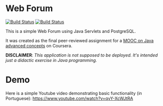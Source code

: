 # Web Forum

[![Build Status](https://travis-ci.org/meunomemauricio/webforum.svg?branch=master)](https://travis-ci.org/meunomemauricio/webforum)
[![Build Status](https://saucelabs.com/buildstatus/meunomemauricio)](https://saucelabs.com/u/meunomemauricio)

This is a simple Web Forum using Java Servlets and PostgreSQL.

It was created as the final peer-reviewed assignment for a [MOOC on Java advanced concepts](https://www.coursera.org/learn/desenvolvimento-agil-com-java-avancado/) on Coursera.

**DISCLAIMER**: *This application is not supposed to be deployed. It's intended just a didactic exercise in Java programming.*

# Demo

Here is a simple Youtube video demonstrating basic functionality (in Portuguese): https://www.youtube.com/watch?v=qvY-XcWJtRA

